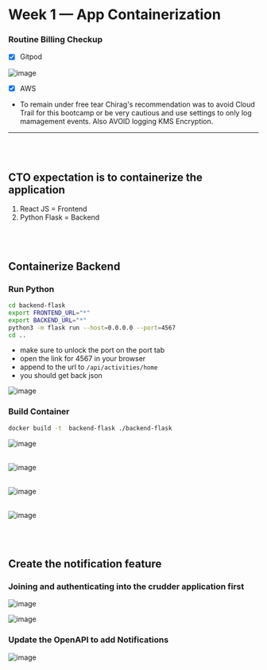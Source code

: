 # Week 1 — App Containerization


### Routine Billing Checkup

- [x] Gitpod



![image](https://user-images.githubusercontent.com/125198688/221349910-977c02df-cff6-4940-b262-0eb37a3b31f0.png)


- [x] AWS
* To remain under free tear Chirag's recommendation was to avoid Cloud Trail for this bootcamp or be very cautious and use settings to only log mamagement events. Also AVOID logging KMS Encryption.
******************************************************************

<br/>
<br/>

## CTO expectation is to containerize the application
1. React JS = Frontend
2. Python Flask = Backend

<br/>
<br/>

## Containerize Backend

### Run Python
```sh
cd backend-flask
export FRONTEND_URL="*"
export BACKEND_URL="*"
python3 -m flask run --host=0.0.0.0 --port=4567
cd ..
```

- make sure to unlock the port on the port tab
- open the link for 4567 in your browser
- append to the url to `/api/activities/home`
- you should get back json


![image](https://user-images.githubusercontent.com/125198688/219881172-c4cd3341-258e-4eba-a545-cc622963c932.png)

### Build Container

```sh
docker build -t  backend-flask ./backend-flask
```


![image](https://user-images.githubusercontent.com/125198688/219881638-75f2a70b-c36a-43c1-896e-61bdbd7dc21d.png)
<br/>
<br/>

![image](https://user-images.githubusercontent.com/125198688/219881658-90f0654b-d0a4-4dd1-acce-b4ca4441b7ce.png)
<br/>
<br/>

![image](https://user-images.githubusercontent.com/125198688/219881813-61b32281-f14a-4208-bdc7-2fa50dd5d1fa.png)
<br/>
<br/>

![image](https://user-images.githubusercontent.com/125198688/221353143-578caa75-3740-425f-ad34-600b28ff613d.png)

<br/>
<br/>

## Create the notification feature

### Joining and authenticating into the crudder application first

![image](https://user-images.githubusercontent.com/125198688/221366591-76f99aaa-4284-407b-8db7-8fd4c1bbf933.png)

![image](https://user-images.githubusercontent.com/125198688/221366676-95acc1aa-ef55-4ac7-8016-13f9b9a15c06.png)

### Update the OpenAPI to add Notifications

![image](https://user-images.githubusercontent.com/125198688/221367860-cc30da5e-91e8-4d58-a61d-174ae7b718f9.png)

